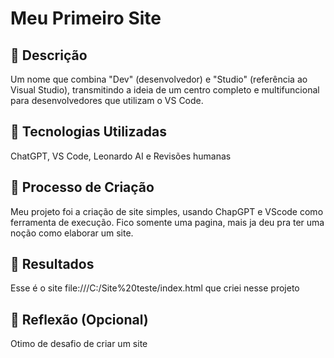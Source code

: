 # Meu Primeiro Site

## 📒 Descrição
Um nome que combina "Dev" (desenvolvedor) e "Studio" (referência ao Visual Studio), transmitindo a ideia de um centro completo e multifuncional para desenvolvedores que utilizam o VS Code.

## 🤖 Tecnologias Utilizadas
ChatGPT, VS Code, Leonardo AI e Revisões humanas

## 🧐 Processo de Criação
Meu projeto foi a criação de site simples, usando ChapGPT e VScode como ferramenta de execução.
Fico somente uma pagina, mais ja deu pra ter uma noção como elaborar um site.

## 🚀 Resultados
Esse é o site file:///C:/Site%20teste/index.html que criei nesse projeto 

## 💭 Reflexão (Opcional)
Otimo de desafio de criar um site
